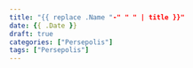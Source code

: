 ```yaml
---
title: "{{ replace .Name "-" " " | title }}"
date: {{ .Date }}
draft: true
categories: ["Persepolis"]
tags: ["Persepolis"]
---
```


